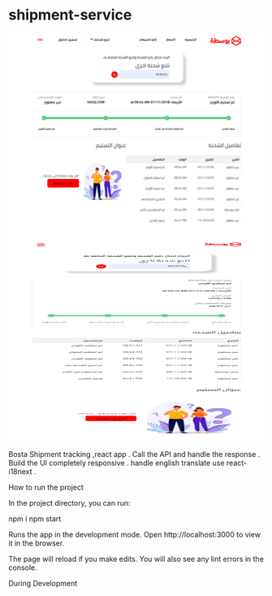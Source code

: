 # shipment-service

<img src="https://github.com/marinaBergas/shipment-service/blob/master/src/assets/desktop.png" width="900" height="400"> 
<img src="https://github.com/marinaBergas/shipment-service/blob/master/src/assets/responsive.png" width="900" height="400">

 Bosta Shipment tracking ,react app .
 Call the API and handle the response .
 Build the UI completely responsive .
 handle english translate use react-i18next .

How to run the project

In the project directory, you can run:

npm i
npm start


Runs the app in the development mode.
Open http://localhost:3000 to view it in the browser.

The page will reload if you make edits.
You will also see any lint errors in the console.

During Development


